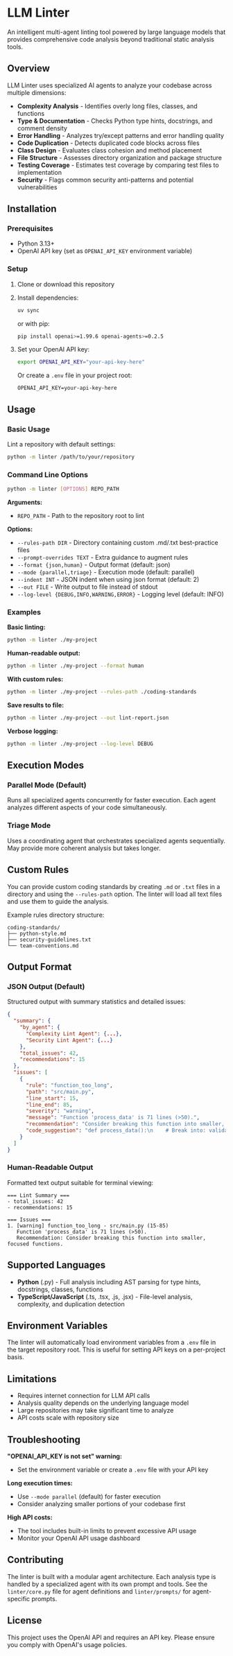 # LLM Linter

An intelligent multi-agent linting tool powered by large language models that provides comprehensive code analysis beyond traditional static analysis tools.

## Overview

LLM Linter uses specialized AI agents to analyze your codebase across multiple dimensions:

- **Complexity Analysis** - Identifies overly long files, classes, and functions
- **Type & Documentation** - Checks Python type hints, docstrings, and comment density
- **Error Handling** - Analyzes try/except patterns and error handling quality
- **Code Duplication** - Detects duplicated code blocks across files
- **Class Design** - Evaluates class cohesion and method placement
- **File Structure** - Assesses directory organization and package structure
- **Testing Coverage** - Estimates test coverage by comparing test files to implementation
- **Security** - Flags common security anti-patterns and potential vulnerabilities

## Installation

### Prerequisites

- Python 3.13+
- OpenAI API key (set as `OPENAI_API_KEY` environment variable)

### Setup

1. Clone or download this repository
2. Install dependencies:
   ```bash
   uv sync
   ```
   or with pip:
   ```bash
   pip install openai>=1.99.6 openai-agents>=0.2.5
   ```

3. Set your OpenAI API key:
   ```bash
   export OPENAI_API_KEY="your-api-key-here"
   ```
   
   Or create a `.env` file in your project root:
   ```
   OPENAI_API_KEY=your-api-key-here
   ```

## Usage

### Basic Usage

Lint a repository with default settings:

```bash
python -m linter /path/to/your/repository
```

### Command Line Options

```bash
python -m linter [OPTIONS] REPO_PATH
```

**Arguments:**
- `REPO_PATH` - Path to the repository root to lint

**Options:**
- `--rules-path DIR` - Directory containing custom .md/.txt best-practice files
- `--prompt-overrides TEXT` - Extra guidance to augment rules
- `--format {json,human}` - Output format (default: json)
- `--mode {parallel,triage}` - Execution mode (default: parallel)
- `--indent INT` - JSON indent when using json format (default: 2)
- `--out FILE` - Write output to file instead of stdout
- `--log-level {DEBUG,INFO,WARNING,ERROR}` - Logging level (default: INFO)

### Examples

**Basic linting:**
```bash
python -m linter ./my-project
```

**Human-readable output:**
```bash
python -m linter ./my-project --format human
```

**With custom rules:**
```bash
python -m linter ./my-project --rules-path ./coding-standards
```

**Save results to file:**
```bash
python -m linter ./my-project --out lint-report.json
```

**Verbose logging:**
```bash
python -m linter ./my-project --log-level DEBUG
```

## Execution Modes

### Parallel Mode (Default)
Runs all specialized agents concurrently for faster execution. Each agent analyzes different aspects of your code simultaneously.

### Triage Mode
Uses a coordinating agent that orchestrates specialized agents sequentially. May provide more coherent analysis but takes longer.

## Custom Rules

You can provide custom coding standards by creating `.md` or `.txt` files in a directory and using the `--rules-path` option. The linter will load all text files and use them to guide the analysis.

Example rules directory structure:
```
coding-standards/
├── python-style.md
├── security-guidelines.txt
└── team-conventions.md
```

## Output Format

### JSON Output (Default)
Structured output with summary statistics and detailed issues:

```json
{
  "summary": {
    "by_agent": {
      "Complexity Lint Agent": {...},
      "Security Lint Agent": {...}
    },
    "total_issues": 42,
    "recommendations": 15
  },
  "issues": [
    {
      "rule": "function_too_long",
      "path": "src/main.py",
      "line_start": 15,
      "line_end": 85,
      "severity": "warning",
      "message": "Function 'process_data' is 71 lines (>50).",
      "recommendation": "Consider breaking this function into smaller, focused functions.",
      "code_suggestion": "def process_data():\n    # Break into: validate_input(), transform_data(), save_results()"
    }
  ]
}
```

### Human-Readable Output
Formatted text output suitable for terminal viewing:

```
=== Lint Summary ===
- total_issues: 42
- recommendations: 15

=== Issues ===
1. [warning] function_too_long - src/main.py (15-85)
   Function 'process_data' is 71 lines (>50).
   Recommendation: Consider breaking this function into smaller, focused functions.
```

## Supported Languages

- **Python** (.py) - Full analysis including AST parsing for type hints, docstrings, classes, functions
- **TypeScript/JavaScript** (.ts, .tsx, .js, .jsx) - File-level analysis, complexity, and duplication detection

## Environment Variables

The linter will automatically load environment variables from a `.env` file in the target repository root. This is useful for setting API keys on a per-project basis.

## Limitations

- Requires internet connection for LLM API calls
- Analysis quality depends on the underlying language model
- Large repositories may take significant time to analyze
- API costs scale with repository size

## Troubleshooting

**"OPENAI_API_KEY is not set" warning:**
- Set the environment variable or create a `.env` file with your API key

**Long execution times:**
- Use `--mode parallel` (default) for faster execution
- Consider analyzing smaller portions of your codebase first

**High API costs:**
- The tool includes built-in limits to prevent excessive API usage
- Monitor your OpenAI API usage dashboard

## Contributing

The linter is built with a modular agent architecture. Each analysis type is handled by a specialized agent with its own prompt and tools. See the `linter/core.py` file for agent definitions and `linter/prompts/` for agent-specific prompts.

## License

This project uses the OpenAI API and requires an API key. Please ensure you comply with OpenAI's usage policies.
